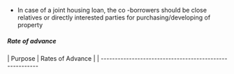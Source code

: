 - In case of a joint housing loan, the co -borrowers should be close relatives or directly interested parties for purchasing/developing of property

##### Rate of advance

| Purpose                                                                                  | Rates of Advance                                                                                                                                                                           |
| --------------------------------------------------------